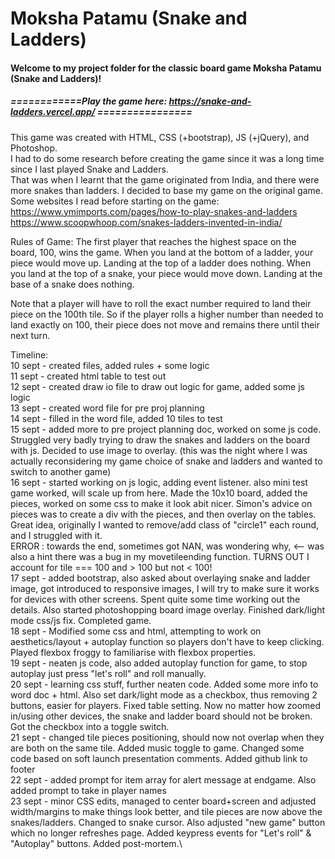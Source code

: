 <!-- GA SEI 32 Project 1: Game -->
<!-- ZY, 10 Sept 2021 -->
# Moksha Patamu (Snake and Ladders)

#### Welcome to my project folder for the classic board game Moksha Patamu (Snake and Ladders)!

##### ============Play the game here: https://snake-and-ladders.vercel.app/ ================  
This game was created with HTML, CSS (+bootstrap), JS (+jQuery), and Photoshop.\
I had to do some research before creating the game since it was a long time since I last played Snake and Ladders.\
That was when I learnt that the game originated from India, and there were more snakes than ladders. I decided to base my game on the original game.\
Some websites I read before starting on the game:\
https://www.ymimports.com/pages/how-to-play-snakes-and-ladders  
https://www.scoopwhoop.com/snakes-ladders-invented-in-india/

Rules of Game:
The first player that reaches the highest space on the board, 100, wins the game.
When you land at the bottom of a ladder, your piece would move up. Landing at the top of a ladder does nothing. When you land at the top of a snake, your piece would move down. Landing at the base of a snake does nothing.

Note that a player will have to roll the exact number required to land their piece on the 100th tile. So if the player rolls a higher number than needed to land exactly on 100, their piece does not move and remains there until their next turn.

Timeline: \
10 sept - created files, added rules + some logic\
11 sept - created html table to test out\
12 sept - created draw io file to draw out logic for game, added some js logic\
13 sept - created word file for pre proj planning\
14 sept - filled in the word file, added 10 tiles to test\
15 sept - added more to pre project planning doc, worked on some js code. Struggled very badly trying to draw the snakes and ladders on the board with js. Decided to use image to overlay. (this was the night where I was actually reconsidering my game choice of snake and ladders and wanted to switch to another game)\
16 sept - started working on js logic, adding event listener. also mini test game worked, will scale up from here. Made the 10x10 board, added the pieces, worked on some css to make it look abit nicer. Simon's advice on pieces was to create a div with the pieces, and then overlay on the tables. Great idea, originally I wanted to remove/add class of "circle1" each round, and I struggled with it.\
ERROR : towards the end, sometimes got NAN, was wondering why, <-- was also a hint there was a bug in my movetileending function. TURNS OUT I account for tile === 100 and > 100 but not < 100!\
17 sept - added bootstrap, also asked about overlaying snake and ladder image, got introduced to responsive images, I will try to make sure it works for devices with other screens. Spent quite some time working out the details. Also started photoshopping board image overlay. Finished dark/light mode css/js fix. Completed game.\
18 sept - Modified some css and html, attempting to work on aesthetics/layout + autoplay function so players don't have to keep clicking. Played flexbox froggy to familiarise with flexbox properties.\
19 sept - neaten js code, also added autoplay function for game, to stop autoplay just press "let's roll" and roll manually.\
20 sept - learning css stuff, further neaten code. Added some more info to word doc + html. Also set dark/light mode as a checkbox, thus removing 2 buttons, easier for players. Fixed table setting. Now no matter how zoomed in/using other devices, the snake and ladder board should not be broken. Got the checkbox into a toggle switch.\
21 sept - changed tile pieces positioning, should now not overlap when they are both on the same tile. Added music toggle to game. Changed some code based on soft launch presentation comments. Added github link to footer\
22 sept - added prompt for item array for alert message at endgame. Also added prompt to take in player names\
23 sept - minor CSS edits, managed to center board+screen and adjusted width/margins to make things look better, and tile pieces are now above the snakes/ladders. Changed to snake cursor. Also adjusted "new game" button which no longer refreshes page. Added keypress events for "Let's roll" & "Autoplay" buttons. Added post-mortem.\